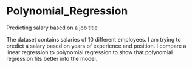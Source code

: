 # Polynomial_Regression
Predicting salary based on a job title 


The dataset contains salaries of 10 different employees. 
I am trying to predict a salary based on years of experience and position.
I compare a linear regression to polynomial regression to show that polynomial regression fits better into the model. 
